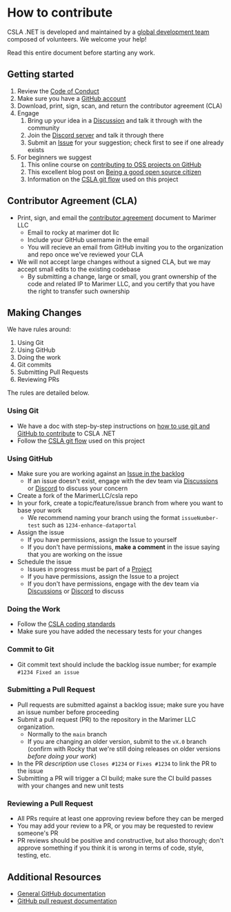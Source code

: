 # How to contribute

CSLA .NET is developed and maintained by a [global development team](https://github.com/MarimerLLC/csla/graphs/contributors) composed of volunteers. We welcome your help!

Read this entire document before starting any work.

## Getting started

1. Review the [Code of Conduct](https://github.com/MarimerLLC/csla/blob/master/CODE_OF_CONDUCT.md)
1. Make sure you have a [GitHub account](https://github.com/signup/free)
1. Download, print, sign, scan, and return the contributor agreement (CLA)
1. Engage
   1. Bring up your idea in a [Discussion](https://github.com/MarimerLLC/csla/discussions) and talk it through with the community
   1. Join the [Discord server](https://discord.gg/9ahKjb7ccf) and talk it through there
   1. Submit an [Issue](https://github.com/MarimerLLC/csla/issues) for your suggestion; check first to see if one already exists
1. For beginners we suggest
   1. This online course on [contributing to OSS projects on GitHub](https://egghead.io/series/how-to-contribute-to-an-open-source-project-on-github)
   1. This excellent blog post on [Being a good open source citizen](https://hackernoon.com/being-a-good-open-source-citizen-9060d0ab9732#.4owk5884d)
   1. Information on the [CSLA git flow](https://github.com/MarimerLLC/csla/blob/master/docs/dev/csla-github-flow.md) used on this project

## Contributor Agreement (CLA)

* Print, sign, and email the [contributor agreement](https://github.com/MarimerLLC/csla/blob/master/Support/Contributions/CSLA%20Contributor%20Agreement.pdf?raw=true) document to Marimer LLC
   * Email to rocky at marimer dot llc
   * Include your GitHub username in the email
   * You will recieve an email from GitHub inviting you to the organization and repo once we've reviewed your CLA
* We will not accept large changes without a signed CLA, but we may accept small edits to the existing codebase
   * By submitting a change, large or small, you grant ownership of the code and related IP to Marimer LLC, and you certify that you have the right to transfer such ownership

## Making Changes

We have rules around:

1. Using Git
1. Using GitHub
1. Doing the work
1. Git commits
1. Submitting Pull Requests
1. Reviewing PRs

The rules are detailed below.

### Using Git

* We have a doc with step-by-step instructions on [how to use git and GitHub to contribute](https://github.com/MarimerLLC/csla/blob/master/docs/dev/csla-github-flow.md) to CSLA .NET
* Follow the [CSLA git flow](https://github.com/MarimerLLC/csla/blob/master/docs/dev/csla-github-flow.md) used on this project

### Using GitHub

* Make sure you are working against an [Issue in the backlog](https://github.com/marimerllc/csla/issues)
   * If an issue doesn't exist, engage with the dev team via [Discussions](https://github.com/MarimerLLC/csla/discussions) or [Discord](https://discord.gg/9ahKjb7ccf) to discuss your concern
* Create a fork of the MarimerLLC/csla repo
* In your fork, create a topic/feature/issue branch from where you want to base your work
   * We recommend naming your branch using the format `issueNumber-test` such as `1234-enhance-dataportal`
* Assign the issue
  * If you have permissions, assign the Issue to yourself 
  * If you don't have permissions, **make a comment** in the issue saying that you are working on the issue
* Schedule the issue
  * Issues in progress must be part of a [Project](https://github.com/MarimerLLC/csla/projects)
  * If you have permissions, assign the Issue to a project
  * If you don't have permissions, engage with the dev team via [Discussions](https://github.com/MarimerLLC/csla/discussions) or [Discord](https://discord.gg/9ahKjb7ccf) to discuss

### Doing the Work

* Follow the [CSLA coding standards](https://github.com/MarimerLLC/csla/blob/main/docs/dev/Coding-standards.md)
* Make sure you have added the necessary tests for your changes

### Commit to Git

* Git commit text should include the backlog issue number; for example `#1234 Fixed an issue`

### Submitting a Pull Request

* Pull requests are submitted against a backlog issue; make sure you have an issue number before proceeding
* Submit a pull request (PR) to the repository in the Marimer LLC organization.
   * Normally to the `main` branch
   * If you are changing an older version, submit to the `vX.0` branch (confirm with Rocky that we're still doing releases on older versions _before doing your work_)
* In the PR _description_ use `Closes #1234` or `Fixes #1234` to link the PR to the issue
* Submitting a PR will trigger a CI build; make sure the CI build passes with your changes and new unit tests

### Reviewing a Pull Request

* All PRs require at least one approving review before they can be merged
* You may add your review to a PR, or you may be requested to review someone's PR
* PR reviews should be positive and constructive, but also thorough; don't approve something if you think it is wrong in terms of code, style, testing, etc.

## Additional Resources

* [General GitHub documentation](http://help.github.com/)
* [GitHub pull request documentation](http://help.github.com/send-pull-requests/)
